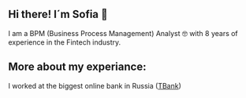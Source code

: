 ## Hi there! I´m Sofia 👋

I am a BPM (Business Process Management) Analyst 🤓 with 8 years of experience in the Fintech industry.

## More about my experiance:
I worked at the biggest online bank in Russia ([TBank](https://www.tbank.ru/))

<!--
**KazzarmenkovaSofia/KazzarmenkovaSofia** is a ✨ _special_ ✨ repository because its `README.md` (this file) appears on your GitHub profile.

Here are some ideas to get you started:

- 🔭 I’m currently working on ...
- 🌱 I’m currently learning ...
- 👯 I’m looking to collaborate on ...
- 🤔 I’m looking for help with ...
- 💬 Ask me about ...
- 📫 How to reach me: ...
- 😄 Pronouns: ...
- ⚡ Fun fact: ...
-->
